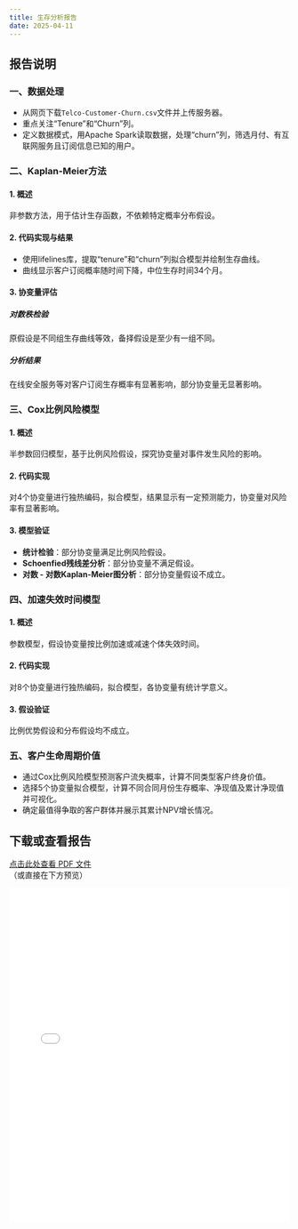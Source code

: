 ```yaml
---
title: 生存分析报告
date: 2025-04-11
---
```


## 报告说明
### 一、数据处理
- 从网页下载`Telco-Customer-Churn.csv`文件并上传服务器。
- 重点关注“Tenure”和“Churn”列。
- 定义数据模式，用Apache Spark读取数据，处理“churn”列，筛选月付、有互联网服务且订阅信息已知的用户。

### 二、Kaplan-Meier方法
#### 1. 概述
非参数方法，用于估计生存函数，不依赖特定概率分布假设。

#### 2. 代码实现与结果
- 使用lifelines库，提取“tenure”和“churn”列拟合模型并绘制生存曲线。
- 曲线显示客户订阅概率随时间下降，中位生存时间34个月。

#### 3. 协变量评估
##### 对数秩检验
原假设是不同组生存曲线等效，备择假设是至少有一组不同。

##### 分析结果
在线安全服务等对客户订阅生存概率有显著影响，部分协变量无显著影响。

### 三、Cox比例风险模型
#### 1. 概述
半参数回归模型，基于比例风险假设，探究协变量对事件发生风险的影响。

#### 2. 代码实现
对4个协变量进行独热编码，拟合模型，结果显示有一定预测能力，协变量对风险率有显著影响。

#### 3. 模型验证
- **统计检验**：部分协变量满足比例风险假设。
- **Schoenfied残线差分析**：部分协变量不满足假设。
- **对数 - 对数Kaplan-Meier图分析**：部分协变量假设不成立。

### 四、加速失效时间模型
#### 1. 概述
参数模型，假设协变量按比例加速或减速个体失效时间。

#### 2. 代码实现
对8个协变量进行独热编码，拟合模型，各协变量有统计学意义。

#### 3. 假设验证
比例优势假设和分布假设均不成立。

### 五、客户生命周期价值
- 通过Cox比例风险模型预测客户流失概率，计算不同类型客户终身价值。
- 选择5个协变量拟合模型，计算不同合同月份生存概率、净现值及累计净现值并可视化。
- 确定最值得争取的客户群体并展示其累计NPV增长情况。

## 下载或查看报告
[点击此处查看 PDF 文件](/assets/生存分析报告.pdf)  
（或直接在下方预览）

<!-- 可选：嵌入 PDF 预览 -->
<iframe 
  src="/assets/生存分析报告.pdf" 
  width="100%" 
  height="600px" 
  style="border: none;"
  title="PDF 预览">
</iframe>

